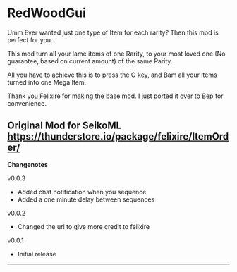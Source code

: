 # RedWoodGui
Umm
Ever wanted just one type of Item for each rarity?
Then this mod is perfect for you.

This mod turn all your lame items of one Rarity, to your most loved one (No guarantee, based on current amount) of the same Rarity.

All you have to achieve this is to press the O key, and Bam all your items turned into one Mega Item.

Thank you Felixire for making the base mod.
I just ported it over to Bep for convenience.

Original Mod for SeikoML https://thunderstore.io/package/felixire/ItemOrder/
----
**Changenotes**

v0.0.3

  - Added chat notification when you sequence
  - Added a one minute delay between sequences

v0.0.2

  - Changed the url to give more credit to felixire

v0.0.1

  - Initial release

----
